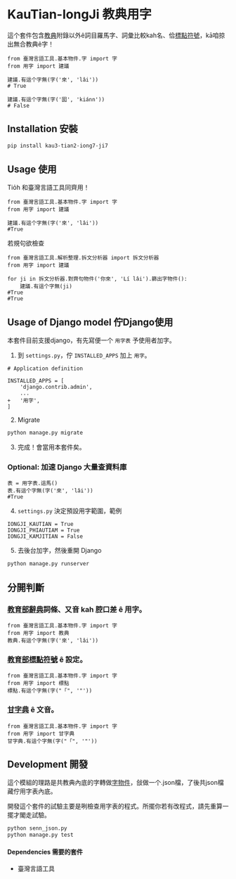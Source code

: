 # KauTian-IongJi 教典用字

這个套件包含[教典](https://sutian.moe.edu.tw/zh-hant/siongkuantsuguan/)附錄以外ê詞目羅馬字、詞彙比較kah名、佮[標點符號](https://language.moe.gov.tw/001/upload/files/site_content/m0001/hau/c2.htm)，kā咱掠出無合教典ê字！

```py3
from 臺灣言語工具.基本物件.字 import 字
from 用字 import 建議

建議.有這个字無(字('來', 'lâi'))
# True

建議.有這个字無(字('囡', 'kiánn'))
# False
```

## Installation 安裝

```bash
pip install kau3-tian2-iong7-ji7
```

## Usage 使用
Tio̍h 和臺灣言語工具同齊用！
```py3
from 臺灣言語工具.基本物件.字 import 字
from 用字 import 建議

建議.有這个字無(字('來', 'lâi'))
#True
```
若規句欲檢查
```py3
from 臺灣言語工具.解析整理.拆文分析器 import 拆文分析器
from 用字 import 建議

for ji in 拆文分析器.對齊句物件('你來', 'Lí lâi').篩出字物件():
    建議.有這个字無(ji)
#True
#True
```

## Usage of Django model 佇Django使用
本套件目前支援django，有先寫便一个 `用字表` 予使用者加字。

1. 到 `settings.py`，佇 `INSTALLED_APPS` 加上 `用字`。
```py3
# Application definition

INSTALLED_APPS = [
    'django.contrib.admin',
    ...
+   '用字',
]
```
2. Migrate
```bash
python manage.py migrate
```
3. 完成！會當用本套件矣。


### Optional: 加速 Django 大量查資料庫
```py3
表 = 用字表.這馬()
表.有這个字無(字('來', 'lâi'))
#True
```
4. `settings.py` 決定預設用字範圍，範例
```py3
IONGJI_KAUTIAN = True
IONGJI_PHIAUTIAM = True
IONGJI_KAMJITIAN = False
```
5. 去後台加字，然後重開 Django
```bash
python manage.py runserver
```

## 分開判斷
### [教育部辭典](https://twblg.dict.edu.tw/holodict_new/)詞條、又音 kah 腔口差 ê 用字。
```py3
from 臺灣言語工具.基本物件.字 import 字
from 用字 import 教典
教典.有這个字無(字('來', 'lâi'))
```

### [教育部標點符號](https://language.moe.gov.tw/001/Upload/FILES/SITE_CONTENT/M0001/HAU/c2.htm) ê 設定。
```py3
from 臺灣言語工具.基本物件.字 import 字
from 用字 import 標點
標點.有這个字無(字("「", '"'))
```

### [甘字典](http://taigi.fhl.net/dick/) ê 文音。
```py3
from 臺灣言語工具.基本物件.字 import 字
from 用字 import 甘字典
甘字典.有這个字無(字("「", '"'))
```

## Development 開發

這个模組的理路是共教典內底的字轉做[字物件](https://github.com/i3thuan5/tai5-uan5_gian5-gi2_kang1-ku7/blob/master/%E6%96%87%E4%BB%B6/%E5%9F%BA%E6%9C%AC%E7%89%A9%E4%BB%B6.md#%E4%B8%8A%E6%89%8B)，敆做一个.json檔，了後共json檔藏佇用字表內底。

開發這个套件的試驗主要是咧檢查用字表的程式。所擺你若有改程式，請先重算一擺才閣走試驗。

```bash
python senn_json.py
python manage.py test
```

#### Dependencies 需要的套件

* 臺灣言語工具

